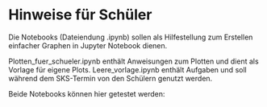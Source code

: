 # Hinweise für Schüler
Die Notebooks (Dateiendung .ipynb) sollen als Hilfestellung zum Erstellen einfacher Graphen in Jupyter Notebook dienen.

Plotten_fuer_schueler.ipynb enthält Anweisungen zum Plotten und dient als Vorlage für eigene Plots.
Leere_vorlage.ipynb enthält Aufgaben und soll während dem SKS-Termin von den Schülern genutzt werden.

Beide Notebooks können hier getestet werden:
